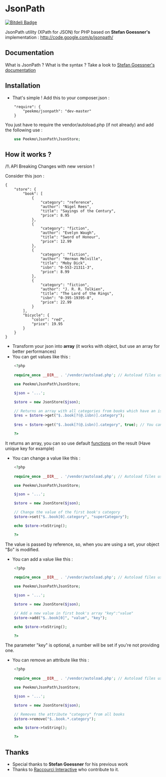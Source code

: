 JsonPath
========
[![Bitdeli Badge](https://d2weczhvl823v0.cloudfront.net/Peekmo/jsonpath/trend.png)](https://bitdeli.com/free "Bitdeli Badge")

JsonPath utility (XPath for JSON) for PHP based on **Stefan Goessner's** implementation : http://code.google.com/p/jsonpath/

## Documentation ##

What is JsonPath ? What is the syntax ? Take a look to [Stefan Goessner's documentation](http://goessner.net/articles/JsonPath/)

## Installation ##

- That's simple ! Add this to your composer.json :

```
    "require": {
        "peekmo/jsonpath": "dev-master"
    }
```

You just have to require the vendor/autoload.php (if not already) and add the following use :

``` php
    use Peekmo\JsonPath\JsonStore;
```

## How it works ? ##

/!\ API Breaking Changes with new version !

Consider this json :

    { 
        "store": {
            "book": [ 
                { 
                    "category": "reference",
                    "author": "Nigel Rees",
                    "title": "Sayings of the Century",
                    "price": 8.95
                },
                { 
                    "category": "fiction",
                    "author": "Evelyn Waugh",
                    "title": "Sword of Honour",
                    "price": 12.99
                },
                {  
                    "category": "fiction",
                    "author": "Herman Melville",
                    "title": "Moby Dick",
                    "isbn": "0-553-21311-3",
                    "price": 8.99
                },
                {   
                    "category": "fiction",
                    "author": "J. R. R. Tolkien",
                    "title": "The Lord of the Rings",
                    "isbn": "0-395-19395-8",
                    "price": 22.99
                }
            ],
            "bicycle": {
                "color": "red",
                "price": 19.95
            }
        }
    }

- Transform your json into **array** (it works with object, but use an array for better performances)
- You can get values like this :

``` php
    <?php
    
    require_once __DIR__ . '/vendor/autoload.php'; // Autoload files using Composer autoload

    use Peekmo\JsonPath\JsonStore;

    $json = '...';

    $store = new JsonStore($json);

    // Returns an array with all categories from books which have an isbn attribute
    $res = $store->get("$..book[?(@.isbn)].category");
    
    $res = $store->get("$..book[?(@.isbn)].category", true); // You can set true to get only unique results

    ?>
```

It returns an array, you can so use default [functions](http://php.net/manual/fr/ref.array.php) on the result (Have unique key for example)

- You can change a value like this :

``` php
    <?php
    
    require_once __DIR__ . '/vendor/autoload.php'; // Autoload files using Composer autoload

    use Peekmo\JsonPath\JsonStore;

    $json = '...';

    $store = new JsonStore($json);

    // Change the value of the first book's category
    $store->set("$..book[0].category", "superCategory");

    echo $store->toString();

    ?>
```

The value is passed by reference, so, when you are using a set, your object "$o" is modified.

- You can add a value like this :

``` php
    <?php
    
    require_once __DIR__ . '/vendor/autoload.php'; // Autoload files using Composer autoload

    use Peekmo\JsonPath\JsonStore;

    $json = '...';

    $store = new JsonStore($json);

    // Add a new value in first book's array "key":"value"
    $store->add("$..book[0]", "value", "key");

    echo $store->toString();

    ?>
```

The parameter "key" is optional, a number will be set if you're not providing one.

- You can remove an attribute like this :

``` php
    <?php
    
    require_once __DIR__ . '/vendor/autoload.php'; // Autoload files using Composer autoload

    use Peekmo\JsonPath\JsonStore;

    $json = '...';

    $store = new JsonStore($json);

    // Removes the attribute "category" from all books
    $store->remove("$..book.*.category");

    echo $store->toString();

    ?>
```

## Thanks ##

- Special thanks to **Stefan Goessner** for his previous work
- Thanks to [Raccourci Interactive](http://www.raccourci.fr/) who contribute to it.
